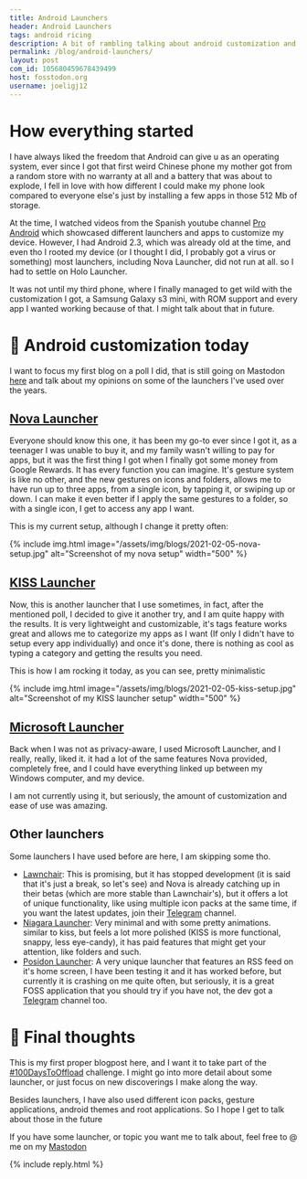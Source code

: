 ```yaml
---
title: Android Launchers
header: Android Launchers
tags: android ricing
description: A bit of rambling talking about android customization and my favorite launchers
permalink: /blog/android-launchers/
layout: post
com_id: 105680459678439499
host: fosstodon.org
username: joeligj12
---
```


#  How everything started

I have always liked the freedom that Android can give u as an operating system, ever since I got that first weird Chinese phone my mother got from a random store with no warranty at all and a battery that was about to explode, I fell in love with how different I could make my phone look compared to everyone else's just by installing a few apps in those 512 Mb of storage.

At the time, I watched videos from the Spanish youtube channel [Pro Android](https://www.youtube.com/user/AndroideReview) which showcased different launchers and apps to customize my device.
However, I had Android 2.3, which was already old at the time, and even tho I rooted my device (or I thought I did, I probably got a virus or something) most launchers, including Nova Launcher, did not run at all. so I had to settle on Holo Launcher.

It was not until my third phone, where I finally managed to get wild with the customization I got, a Samsung Galaxy s3 mini, with ROM support and every app I wanted working because of that. I might talk about that in future.

# 📱 Android customization today
I want to focus my first blog on a poll I did, that is still going on Mastodon [here](https://fosstodon.org/@joeligj12/105670230157355847) and talk about my opinions on some of the launchers I've used over the years.

## [Nova Launcher](https://novalauncher.com/)

Everyone should know this one, it has been my go-to ever since I got it, as a teenager I was unable to buy it, and my family wasn't willing to pay for apps, but it was the first thing I got when I finally got some money from Google Rewards.
It has every function you can imagine. It's gesture system is like no other, and the new gestures on icons and folders, allows me to have run up to three apps, from a single icon, by tapping it, or swiping up or down. I can make it even better if I apply the same gestures to a folder, so with a single icon, I get to access any app I want.

This is my current setup, although I change it pretty often:

{% include img.html image="/assets/img/blogs/2021-02-05-nova-setup.jpg" alt="Screenshot of my nova setup" width="500" %}

## [KISS Launcher](https://kisslauncher.com/)

Now, this is another launcher that I use sometimes, in fact, after the mentioned poll, I decided to give it another try, and I am quite happy with the results. It is very lightweight and customizable, it's tags feature works great and allows me to categorize my apps as I want (If only I didn't have to setup every app individually) and once it's done, there is nothing as cool as typing a category and getting the results you need.

This is how I am rocking it today, as you can see, pretty minimalistic

{% include img.html image="/assets/img/blogs/2021-02-05-kiss-setup.jpg" alt="Screenshot of my KISS launcher setup" width="500" %}


## [Microsoft Launcher](https://www.microsoft.com/en-us/launcher)

Back when I was not as privacy-aware, I used Microsoft Launcher, and I really, really, liked it. it had a lot of the same features Nova provided, completely free, and I could have everything linked up between my Windows computer, and my device. 

I am not currently using it, but seriously, the amount of customization and ease of use was amazing.

## Other launchers

Some launchers I have used before are here, I am skipping some tho.

* [Lawnchair](https://lawnchair.app/): This is promising, but it has stopped development (it is said that it's just a break, so let's see) and Nova is already catching up in their betas (which are more stable than Lawnchair's), but it offers a lot of unique functionality, like using multiple icon packs at the same time, if you want the latest updates, join their [Telegram](https://t.me/lawnchairchannel) channel.
* [Niagara Launcher](https://niagaralauncher.app/): Very minimal and with some pretty animations. similar to kiss, but feels a lot more polished (KISS is more functional, snappy, less eye-candy), it has paid features that might get your attention, like folders and such.
* [Posidon Launcher](https://posidon.io/launcher): A very unique launcher that features an RSS feed on it's home screen, I have been testing it and it has worked before, but currently it is crashing on me quite often, but seriously, it is a great FOSS application that you should try if you have not, the dev got a [Telegram](https://t.me/posidonnews) channel too. 

# 💭 Final thoughts

This is my first proper blogpost here, and I want it to take part of the [#100DaysToOffload](https://100daystooffload.com/) challenge. I might go into more detail about some launcher, or just focus on new discoverings I make along the way.

Besides launchers, I have also used different icon packs, gesture applications, android themes and root applications. So I hope I get to talk about those in the future

If you have some launcher, or topic you want me to talk about, feel free to @ me on my [Mastodon](https://fosstodon.org/@joeligj12)












{% include reply.html %}
